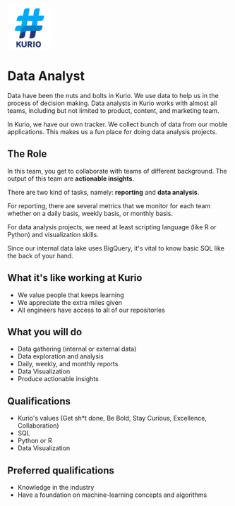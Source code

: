 <img src="logo_kurio.png" alt="Logo" style="width: 100px;"/>

# Data Analyst

Data have been the nuts and bolts in Kurio. We use data to help us in the process of decision making. Data analysts in Kurio works with almost all teams, including but not limited to product, content, and marketing team.

In Kurio, we have our own tracker. We collect bunch of data from our moble applications. This makes us a fun place for doing data analysis projects.

## The Role

In this team, you get to collaborate with teams of different background. The output of this team are **actionable insights**.

There are two kind of tasks, namely: **reporting** and **data analysis**.

For reporting, there are several metrics that we monitor for each team whether on a daily basis, weekly basis, or monthly basis.

For data analysis projects, we need at least scripting language (like R or Python) and visualization skills.

Since our internal data lake uses BigQuery, it's vital to know basic SQL like the back of your hand.

## What it's like working at Kurio

- We value people that keeps learning
- We appreciate the extra miles given
- All engineers have access to all of our repositories

## What you will do

- Data gathering (internal or external data)
- Data exploration and analysis
- Daily, weekly, and monthly reports
- Data Visualization
- Produce actionable insights

## Qualifications

- Kurio's values (Get sh*t done, Be Bold, Stay Curious, Excellence, Collaboration)
- SQL
- Python or R
- Data Visualization

## Preferred qualifications

- Knowledge in the industry
- Have a foundation on machine-learning concepts and algorithms

